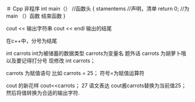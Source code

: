 ＃ Cpp
非程序
int main（）                //函数头
{
	 stamentems        //声明，清单
	 return 0;          //为main （）函数  结束函数
}

cout << 输出字符串
cout << endl  输出的结尾


在c++中，分号为结尾


int carrots
int为被储蓄的数据类型 carrots为变量名 题外话 carrots 为胡萝卜哦 
以及要记得打分号
现修改 int carrots；

carrots 为赋值语句
比如 carrots = 25；
符号=为赋值运算符 
  
  
  cout 的新花样
  cout<<carrots；
  27 语文表达 cout酱carrots替换为当前值25；然后将值转换为合适的输出字符.
  
